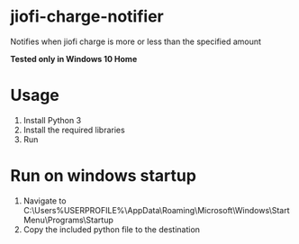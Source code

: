 # jiofi-charge-notifier
Notifies when jiofi charge is more or less than the specified amount

**Tested only in Windows 10 Home**

# Usage
1. Install Python 3
2. Install the required libraries
3. Run

# Run on windows startup
1. Navigate to C:\Users\%USERPROFILE%\AppData\Roaming\Microsoft\Windows\Start Menu\Programs\Startup
2. Copy the included python file to the destination

